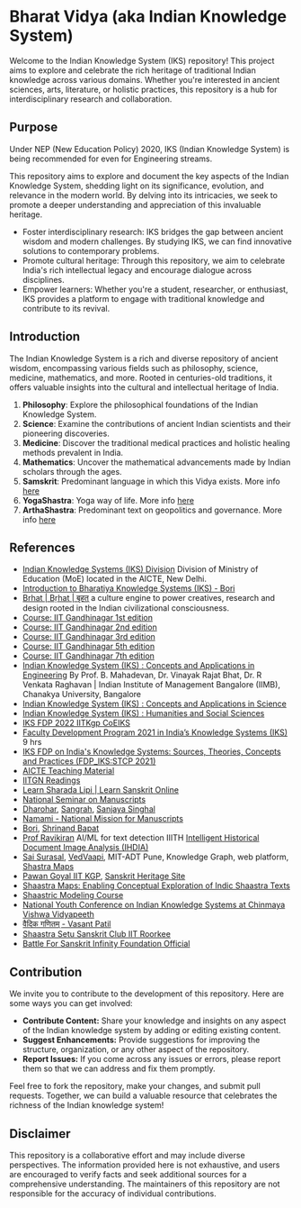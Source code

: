 # Bharat Vidya (aka Indian Knowledge System)

Welcome to the Indian Knowledge System (IKS) repository! This project aims to explore and celebrate the rich heritage of traditional Indian knowledge across various domains. Whether you're interested in ancient sciences, arts, literature, or holistic practices, this repository is a hub for interdisciplinary research and collaboration.

## Purpose
Under NEP (New Education Policy) 2020, IKS (Indian Knowledge System) is being recommended for even for Engineering streams.

This repository aims to explore and document the key aspects of the Indian Knowledge System, shedding light on its significance, evolution, and relevance in the modern world. By delving into its intricacies, we seek to promote a deeper understanding and appreciation of this invaluable heritage.

- Foster interdisciplinary research: IKS bridges the gap between ancient wisdom and modern challenges. By studying IKS, we can find innovative solutions to contemporary problems.
- Promote cultural heritage: Through this repository, we aim to celebrate India's rich intellectual legacy and encourage dialogue across disciplines.
- Empower learners: Whether you're a student, researcher, or enthusiast, IKS provides a platform to engage with traditional knowledge and contribute to its revival.

## Introduction
The Indian Knowledge System is a rich and diverse repository of ancient wisdom, encompassing various fields such as philosophy, science, medicine, mathematics, and more. Rooted in centuries-old traditions, it offers valuable insights into the cultural and intellectual heritage of India.

1. **Philosophy**: Explore the philosophical foundations of the Indian Knowledge System.
2. **Science**: Examine the contributions of ancient Indian scientists and their pioneering discoveries.
3. **Medicine**: Discover the traditional medical practices and holistic healing methods prevalent in India.
4. **Mathematics**: Uncover the mathematical advancements made by Indian scholars through the ages.
5. **Samskrit**: Predominant language in which this Vidya exists. More info [here](./Awesome_samskrit.md)
5. **YogaShastra**: Yoga way of life. More info [here](./Awesome_yogashastra.md)
5. **ArthaShastra**: Predominant text on geopolitics and governance. More info [here](./Awesome_arthashastra.md)

## References
- [Indian Knowledge Systems (IKS) Division](https://iksindia.org/)  Division of Ministry of Education (MoE) located in the AICTE, New Delhi.
- [Introduction to Bharatiya Knowledge Systems (IKS) - Bori](https://bharatvidya.in/courses/enrolled/2460044)
- [Brhat | Bṛhat | बृहत्](https://www.brhat.in/) a culture engine to power creatives, research and design rooted in the Indian civilizational consciousness.
- [Course: IIT Gandhinagar 1st edition](https://www.youtube.com/playlist?list=PLRfu94TCePTtVPR-kC4RpIGIwo7-ViCGP)
- [Course: IIT Gandhinagar 2nd edition](https://www.youtube.com/playlist?list=PLRfu94TCePTtWtu0x145H_63WgoeYickE)
- [Course: IIT Gandhinagar 3rd edition](https://www.youtube.com/playlist?list=PLRfu94TCePTtLuEYSzmJXNYK_EnDSvY3N)
- [Course: IIT Gandhinagar 5th edition](https://www.youtube.com/playlist?list=PLRfu94TCePTu5cSVW9rWkX9-5vn5BDgpZ)
- [Course: IIT Gandhinagar 7th edition](https://www.youtube.com/playlist?list=PLRfu94TCePTt0JaPrZfTiQTNu9dlT-xiB)
- [Indian Knowledge System (IKS) : Concepts and Applications in Engineering](https://onlinecourses.swayam2.ac.in/imb24_mg20/preview) By Prof. B. Mahadevan, Dr. Vinayak Rajat Bhat, Dr. R Venkata Raghavan   |   Indian Institute of Management Bangalore (IIMB), Chanakya University, Bangalore
- [Indian Knowledge System (IKS) : Concepts and Applications in Science](https://onlinecourses.swayam2.ac.in/imb24_mg21/preview)
- [Indian Knowledge System (IKS) : Humanities and Social Sciences](https://onlinecourses.swayam2.ac.in/imb24_mg22/preview)
- [IKS FDP 2022 IITKgp CoEIKS](https://www.youtube.com/playlist?list=PLah-i6t8ZCQC76b9txCybHF9j_9l2kyrF)
- [Faculty Development Program 2021 in India’s Knowledge Systems (IKS)](https://www.youtube.com/watch?v=tip5_-Ep3gA) 9 hrs
- [IKS FDP on India's Knowledge Systems: Sources, Theories, Concepts and Practices (FDP_IKS:STCP 2021)](https://www.youtube.com/watch?v=TvMsKRP6FlQ)
- [AICTE Teaching Material](https://fdp-si.aicte-india.org/SIPTeachMaterialM8.php)
- [IITGN Readings](https://iks.iitgn.ac.in/readings_2016/)
- [Learn Sharada Lipi | Learn Sanskrit Online](https://www.youtube.com/playlist?list=PLmozlYyYE-ETiEDyzg3UYg4pbNz31nCEG)
- [National Seminar on Manuscripts](https://www.youtube.com/playlist?list=PLjFl99f9x7pvwoBi498eUvDVG4Fp5PIZu)
- [Dharohar](https://dharohar.org/en/the-cataloguing-process), [Sangrah](https://sangrah.org/), [Sanjaya Singhal](https://www.securemeters.com/in/council/sanjaya-singhal/)
- [Namami - National Mission for Manuscripts](https://www.namami.gov.in/)
- [Bori](https://bori.ac.in/), [Shrinand Bapat](https://bori.academia.edu/ShreenandBapat)
- [Prof Ravikiran](https://www.iiit.ac.in/people/faculty/ravi.kiran/) AI/ML for text detection IIITH [Intelligent Historical Document Image Analysis (IHDIA)](https://ihdia.iiit.ac.in/)
- [Sai Surasal](https://mitvedicsciences.edu.in/archives/team/dr-sai-ramakrishna-susarla), [VedVaapi](https://www.vedavaapi.org/), MIT-ADT Pune, Knowledge Graph, web platform, [Shastra Maps](https://mitvedicsciences.edu.in/shaastric-modeling-fdp)
- [Pawan Goyal IIT KGP](https://www.iitkgp.ac.in/department/CS/faculty/cs-pawang), [Sanskrit Heritage Site](https://sanskrit.inria.fr/)
- [Shaastra Maps: Enabling Conceptual Exploration of Indic Shaastra Texts](https://www.youtube.com/watch?v=S72Bj7EC--U)
- [Shaastric Modeling Course](https://mitvedicsciences.edu.in/enroll/shaastric-modeling)
- [National Youth Conference on Indian Knowledge Systems at Chinmaya Vishwa Vidyapeeth](https://www.youtube.com/playlist?list=PLbQHD8oHpmE066jXXY7rMSazzwlR4JepN)
- [वैदिक गणितम् - Vasant Patil](https://www.youtube.com/playlist?list=PLL7hynOJqNcTdQ1-P3sxut67hZFANxs4t)
- [Shaastra Setu Sanskrit Club IIT Roorkee](https://www.youtube.com/playlist?list=PLjFz5TMhii5rSF0DGqrD-atPq0wMn_O1k)
- [Battle For Sanskrit Infinity Foundation Official](https://www.youtube.com/playlist?list=PLGQElwzyJxty6OI0BeJf88mFbQtR1smoM)


## Contribution

We invite you to contribute to the development of this repository. Here are some ways you can get involved:

- **Contribute Content:** Share your knowledge and insights on any aspect of the Indian knowledge system by adding or editing existing content.
- **Suggest Enhancements:** Provide suggestions for improving the structure, organization, or any other aspect of the repository.
- **Report Issues:** If you come across any issues or errors, please report them so that we can address and fix them promptly.

Feel free to fork the repository, make your changes, and submit pull requests. Together, we can build a valuable resource that celebrates the richness of the Indian knowledge system!

## Disclaimer

This repository is a collaborative effort and may include diverse perspectives. The information provided here is not exhaustive, and users are encouraged to verify facts and seek additional sources for a comprehensive understanding. The maintainers of this repository are not responsible for the accuracy of individual contributions.